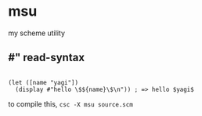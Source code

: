 # msu

my scheme utility

## #" read-syntax

~~~~~{.scheme}

(let ([name "yagi"])
  (display #"hello \$${name}\$\n")) ; => hello $yagi$

~~~~~

to compile this, `csc -X msu source.scm`
